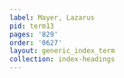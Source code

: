 ```yaml
---
label: Mayer, Lazarus
pid: term13
pages: '829'
order: '0627'
layout: generic_index_term
collection: index-headings
---
```

